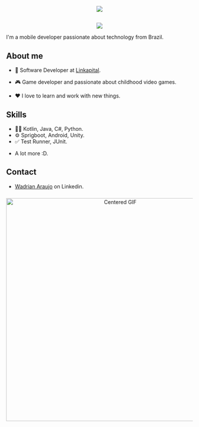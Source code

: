 <p align="center">
  <img src="https://readme-typing-svg.demolab.com?font=Fira+Code&size=30&pause=1000&color=F7F7F7&center=true&vCenter=true&repeat=false&width=435&lines=Hi!+I'm+Wadrian+Araujo">
</p>

##

<p align="center">
  <img src="https://readme-typing-svg.demolab.com?font=Fira+Code&pause=1000&color=F7F7F7&width=435&lines=Software+Engineer;Game+Developer;Enthusiastic+Android+developer+with+kotlin;Full-time+Deal+Hunter!&font=Fira%20Code&center=true&width=535&height=50&duration=4000&pause=1000"">
</p>

I'm a mobile developer passionate about technology from Brazil.

## **About me**

- 💼 Software Developer at [Linkapital](https://www.linkapital.com.br/).

- 🎮 Game developer and passionate about childhood video games.

- ❤️ I love to learn and work with new things.

## **Skills**
- 👨‍💻 Kotlin, Java, C#, Python.
- ⚙️ Sprigboot, Android, Unity.
- ✅ Test Runner, JUnit.
+ A lot more :D.

## Contact
- [Wadrian Araujo](https://www.linkedin.com/in/wadrian-araujo/) on Linkedin.

###

<div align="center">
  <img src="https://github.com/WadrianAraujo/WadrianAraujo/assets/83624647/d4c65740-3659-463e-b39f-d95cddaa9d8c" alt="Centered GIF" width="600">
</div>

